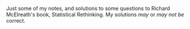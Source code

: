 Just some of my notes, and solutions to some questions to Richard McElreath's book, Statistical Rethinking. My solutions *may* or *may not be* correct. 
